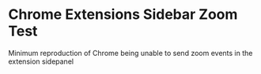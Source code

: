 # Chrome Extensions Sidebar Zoom Test

Minimum reproduction of Chrome being unable to send zoom events in the extension sidepanel
